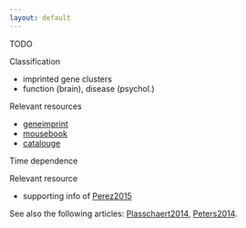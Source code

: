```yaml
---
layout: default
---
```


TODO

Classification

* imprinted gene clusters
* function (brain), disease (psychol.)

Relevant resources

* [geneimprint]
* [mousebook]
* [catalouge]

Time dependence

Relevant resource

* supporting info of [Perez2015]

See also the following articles: [Plasschaert2014], [Peters2014]. 

[Plasschaert2014]: http://www.ncbi.nlm.nih.gov/pubmed/24757003
[Peters2014]: https://www.ncbi.nlm.nih.gov/pubmed/24958438
[Perez2015]: https://www.ncbi.nlm.nih.gov/pubmed/26140685

[geneimprint]: http://geneimprint.com
[mousebook]: http://www.mousebook.org/mousebook-catalogs/imprinting-resource
[catalouge]: http://igc.otago.ac.nz
[perez]: http://elifesciences.org/content/4/e07860v2/article-data
<!-- MathJax scripts -->
<script type="text/javascript" src="https://cdn.mathjax.org/mathjax/latest/MathJax.js?config=TeX-AMS-MML_HTMLorMML"></script>
